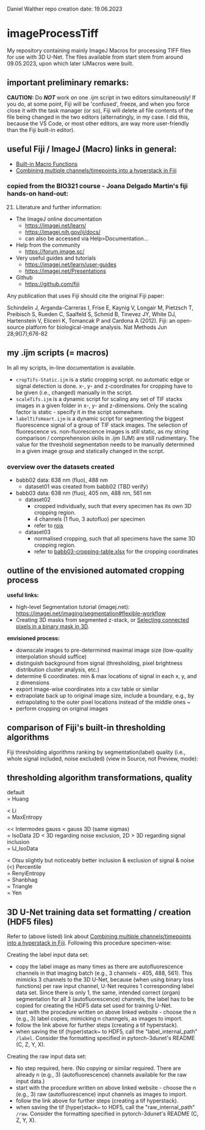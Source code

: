Daniel Walther
repo creation date: 19.06.2023

# imageProcessTiff

My repository containing mainly ImageJ Macros for processing TIFF files for use with 3D U-Net. The files available from start stem from around 09.05.2023, upon which later IJMacros were built.

## important preliminary remarks:

__CAUTION:__ Do ***NOT*** work on one .ijm script in two editors simultaneously! If you do, at some point, Fiji will be 'confused', freeze, and when you force close it with the task manager (or so), Fiji will delete all file contents of the file being changed in the two editors (alternatingly, in my case. I did this, because the VS Code, or most other editors, are way more user-friendly than the Fiji built-in editor).

## useful Fiji / ImageJ (Macro) links in general:

- [Built-in Macro Functions](https://imagej.nih.gov/ij/developer/macro/functions.html)
- [Combining multiple channels/timepoints into a hyperstack in Fiji](https://cbmf.hms.harvard.edu/avada_faq/fiji-hyperstacks/)

### copied from the BIO321 course - Joana Delgado Martin's fiji hands-on hand-out:

21. Literature and further information:  
- The ImageJ online documentation
	- https://imagej.net/learn/
	- https://imagej.nih.gov/ij/docs/
	- can also be accessed via Help>Documentation...
- Help from the community
	- https://forum.image.sc/
- Very useful guides and tutorials
	- https://imagej.net/learn/user-guides
	- https://imagej.net/Presentations
- Github
	- https://github.com/fiji

Any publication that uses Fiji should cite the original Fiji paper:  

Schindelin J, Arganda-Carreras I, Frise E, Kaynig V, Longair M, Pietzsch T, Preibisch S, Rueden C, Saalfeld S, Schmid B, Tinevez JY, White DJ, Hartenstein V, Eliceiri K, Tomancak P and Cardona A (2012). Fiji: an open-source platform for biological-image analysis. Nat Methods Jun 28;9()7);676-82

## my .ijm scripts (= macros)

In all my scripts, in-line documentation is available.

- `cropTifs-Static.ijm` is a static cropping script. no automatic edge or signal detection is done. x-, y- and z-coordinates for cropping have to be given (i.e., changed) manually in the script.
- `scaleTifs.ijm` is a dynamic script for scaling any set of TIF stacks images in a given folder in x-, y- and z-dimensions. Only the scaling factor is static - specify it in the script somewhere.
- `labelTifsHeart.ijm` is a dynamic script for segmenting the biggest fluorescence signal of a group of TIF stack images. The selection of fluorescence vs. non-fluorescence images is still static, as my string comparison / comprehension skills in .ijm (IJM) are still rudimentary. The value for the threshold segmentation needs to be manually determined in a given image group and statically changed in the script.

### overview over the datasets created

- babb02 data: 638 nm (fluo), 488 nm
  - dataset01 was created from babb02 (TBD verify)
- babb03 data: 638 nm (fluo), 405 nm, 488 nm, 561 nm
  - dataset02
    - cropped individually, such that every specimen has its own 3D cropping region.
	- 4 channels (1 fluo, 3 autofluo) per specimen
	- refer to [rois]()
  - dataset03
    - normalised cropping, such that all specimens have the same 3D cropping region.
	- refer to [babb03-cropping-table.xlsx](https://github.com/radRoy/imageProcessTif/blob/master/babb03%20cropping%20table.xlsx) for the cropping coordinates

## outline of the envisioned automated cropping process

__useful links:__  
- high-level Segmentation tutorial (imagej.net): <https://imagej.net/imaging/segmentation#flexible-workflow>
- Creating 3D masks from segmented z-stack, or [Selecting connected pixels in a binary mask in 3D](https://forum.image.sc/t/selecting-connected-pixels-in-a-binary-mask-in-3d/4142/2).

__envisioned process:__  
- downscale images to pre-determined maximal image size (low-quality interpolation should suffice)
- distinguish background from signal (thresholding, pixel brightness distribution cluster analysis, etc.)
- determine 6 coordinates: min & max locations of signal in each x, y, and z dimensions
- export image-wise coordinates into a csv table or similar
- extrapolate back up to original image size, include a boundary, e.g., by extrapolating to the outer pixel locations instead of the middle ones ~
- perform cropping on original images

## comparison of Fiji's built-in thresholding algorithms

Fiji thresholding algorithms ranking by segmentation(label) quality (i.e., whole signal included, noise excluded) (view in Source, not Preview, mode):

thresholding algorithm		transformations, quality
----------------------------------------------------
default  
= Huang  
  
< Li  
= MaxEntropy  
  
<< Intermodes               gauss < gauss 3D (same sigmas)  
= IsoData                   2D < 3D regarding noise exclusion, 2D > 3D regarding signal inclusion  
= IJ_IsoData  
  
< Otsu                      slightly but noticeably better inclusion & exclusion of signal & noise  
(<) Percentile  
= RenyiEntropy  
= Shanbhag  
= Triangle  
= Yen  

## 3D U-Net training data set formatting / creation (HDF5 files)

Refer to (above listed) link about [Combining multiple channels/timepoints into a hyperstack in Fiji](https://cbmf.hms.harvard.edu/avada_faq/fiji-hyperstacks/). Following this procedure specimen-wise:

Creating the label input data set:  
- copy the label image as many times as there are autofluorescence channels in that imaging batch (e.g., 3 channels - 405, 488, 561). This mimicks 3 channels to the 3D U-Net, because (when using binary loss functions) per raw input channel, U-Net requires 1 corresponding label data set. Since there is only 1, the same, intended correct (organ) segmentation for all 3 (autofluorescence) channels, the label has to be copied for creating the HDF5 data set used for training U-Net.
- start with the procedure written on above linked website - choose the n (e.g., 3) label copies, mimicking n channgels, as images to import.
- follow the link above for further steps (creating a tif hyperstack).
- when saving the tif (hyper)stack~ to HDF5, call the "label_internal_path" `/label`. Consider the formatting  specified in pytorch-3dunet's README (C, Z, Y, X).

Creating the raw input data set:  
- No step required, here. (No copying or similar required. There are already n (e.g., 3) (autofluorescence) channels available for the raw input data.)
- start with the procedure written on above linked website - choose the n (e.g., 3) raw (autofluorescence) input channels as images to import.
- follow the link above for further steps (creating a tif hyperstack).
- when saving the tif (hyper)stack~ to HDF5, call the "raw_internal_path" `/raw`. Consider the formatting  specified in pytorch-3dunet's README (C, Z, Y, X).